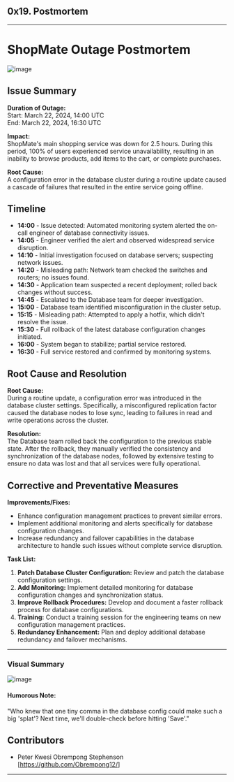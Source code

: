 ## 0x19. Postmortem
---
# ShopMate Outage Postmortem
![image](https://github.com/Obrempong12/alx-system_engineering-devops/assets/144380171/2b16745b-44a2-471d-88de-60cd17866f77)

## Issue Summary
**Duration of Outage:**  
Start: March 22, 2024, 14:00 UTC  
End: March 22, 2024, 16:30 UTC  

**Impact:**  
ShopMate's main shopping service was down for 2.5 hours. During this period, 100% of users experienced service unavailability, resulting in an inability to browse products, add items to the cart, or complete purchases.

**Root Cause:**  
A configuration error in the database cluster during a routine update caused a cascade of failures that resulted in the entire service going offline.

## Timeline
- **14:00** - Issue detected: Automated monitoring system alerted the on-call engineer of database connectivity issues.
- **14:05** - Engineer verified the alert and observed widespread service disruption.
- **14:10** - Initial investigation focused on database servers; suspecting network issues.
- **14:20** - Misleading path: Network team checked the switches and routers; no issues found.
- **14:30** - Application team suspected a recent deployment; rolled back changes without success.
- **14:45** - Escalated to the Database team for deeper investigation.
- **15:00** - Database team identified misconfiguration in the cluster setup.
- **15:15** - Misleading path: Attempted to apply a hotfix, which didn't resolve the issue.
- **15:30** - Full rollback of the latest database configuration changes initiated.
- **16:00** - System began to stabilize; partial service restored.
- **16:30** - Full service restored and confirmed by monitoring systems.

## Root Cause and Resolution
**Root Cause:**  
During a routine update, a configuration error was introduced in the database cluster settings. Specifically, a misconfigured replication factor caused the database nodes to lose sync, leading to failures in read and write operations across the cluster.

**Resolution:**  
The Database team rolled back the configuration to the previous stable state. After the rollback, they manually verified the consistency and synchronization of the database nodes, followed by extensive testing to ensure no data was lost and that all services were fully operational.

## Corrective and Preventative Measures
**Improvements/Fixes:**  
- Enhance configuration management practices to prevent similar errors.
- Implement additional monitoring and alerts specifically for database configuration changes.
- Increase redundancy and failover capabilities in the database architecture to handle such issues without complete service disruption.

**Task List:**
1. **Patch Database Cluster Configuration:** Review and patch the database configuration settings.
2. **Add Monitoring:** Implement detailed monitoring for database configuration changes and synchronization status.
3. **Improve Rollback Procedures:** Develop and document a faster rollback process for database configurations.
4. **Training:** Conduct a training session for the engineering teams on new configuration management practices.
5. **Redundancy Enhancement:** Plan and deploy additional database redundancy and failover mechanisms.

---

### Visual Summary
![image](https://github.com/Obrempong12/alx-system_engineering-devops/assets/144380171/e347db40-eccc-41af-8165-1c80fb6a87d4)

#### Humorous Note:
"Who knew that one tiny comma in the database config could make such a big 'splat'? Next time, we'll double-check before hitting 'Save'."

## Contributors
* Peter Kwesi Obrempong Stephenson [<https://github.com/Obrempong12/>]

---
